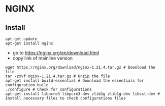 # NGINX

## Install

```shell
apt-get update
apt-get install nginx
```

- go to https://nginx.org/en/download.html
- copy link of mainline version

```shell
wget https://nginx.org/download/nginx-1.21.4.tar.gz # Download the file
tar -zxvf nginx-1.21.4.tar.gz # Unzip the file
apt-get install build-essential # Download the essentials for configuration build
./configure # Check for configurations
apt-get install libpcre3 libpcre3-dev zlib1g zlib1g-dev libssl-dev # Install necessary files to check configurations files

```
